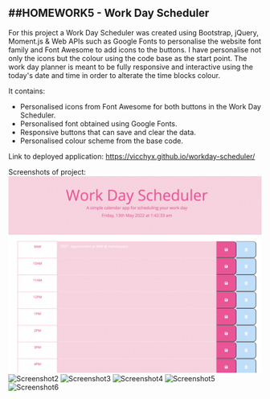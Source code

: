 ##HOMEWORK5 - Work Day Scheduler
-----------------------------------
For this project a Work Day Scheduler was created using Bootstrap, jQuery, Moment.js & Web APIs such as Google Fonts to personalise the website font family and Font Awesome to add icons to the buttons.
I have personalise not only the icons but the colour using the code base as the start point. The work day planner is meant to be fully responsive and interactive using the today's date and time in order to alterate the time blocks colour.

It contains: 
- Personalised icons from Font Awesome for both buttons in the Work Day Scheduler.
- Personalised font obtained using Google Fonts.
- Responsive buttons that can save and clear the data.
- Personalised colour scheme from the base code.


Link to deployed application: https://vicchyx.github.io/workday-scheduler/


Screenshots of project:
![Screenshot1](./assets/images/screenshot1.png)
![Screenshot2](./assets/images/screenshot2.png)
![Screenshot3](./assets/images/screenshot3.png)
![Screenshot4](./assets/images/screenshot4.png)
![Screenshot5](./assets/images/screenshot5.png)
![Screenshot6](./assets/images/screenshot6.png)